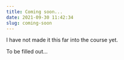 ```yaml
---
title: Coming soon...
date: 2021-09-30 11:42:34
slug: coming-soon
---
```


I have not made it this far into the course yet.

To be filled out...

